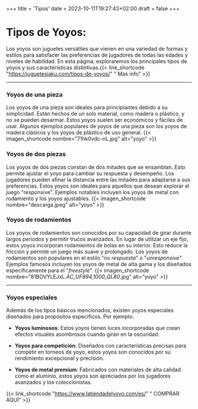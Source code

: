 +++
title = 'Tipos'
date = 2023-10-11T19:27:43+02:00
draft = false
+++
# Tipos de Yoyos:

Los yoyos son juguetes versátiles que vienen en una variedad de formas y estilos para satisfacer las preferencias de jugadores de todas las edades y niveles de habilidad. En esta página, exploraremos los principales tipos de yoyos y sus características distintivas.{{< link_shortcode "https://juguetesjaku.com/tipos-de-yoyos/" " Mas info" >}}

***
### Yoyos de una pieza

Los yoyos de una pieza son ideales para principiantes debido a su simplicidad. Están hechos de un solo material, como madera o plástico, y no se pueden desarmar. Estos yoyos suelen ser económicos y fáciles de usar. Algunos ejemplos populares de yoyos de una pieza son los yoyos de madera clásicos y los yoyos de plástico de uso general.
{{< imagen_shortcode nombre="71hk0vdc-nL.jpg" alt="yoyo" >}}

### Yoyos de dos piezas

Los yoyos de dos piezas constan de dos mitades que se ensamblan. Esto permite ajustar el yoyo para cambiar su respuesta y desempeño. Los jugadores pueden afinar la distancia entre las mitades para adaptarse a sus preferencias. Estos yoyos son ideales para aquellos que desean explorar el juego "responsive". Ejemplos notables incluyen los yoyos de metal con rodamiento y los yoyos ajustables.
{{< imagen_shortcode nombre="descarga.jpeg" alt="yoyo" >}}

### Yoyos de rodamientos

Los yoyos de rodamientos son conocidos por su capacidad de girar durante largos periodos y permitir trucos avanzados. En lugar de utilizar un eje fijo, estos yoyos incorporan rodamientos de bolas en su interior. Esto reduce la fricción y permite un juego más suave y prolongado. Los yoyos de rodamientos son populares en el estilo "*no respuesta*" o "*unresponsive*". Ejemplos famosos incluyen los yoyos de metal de alta gama y los diseñados específicamente para el "*freestyle*".
{{< imagen_shortcode nombre="81BOVYLEJxL._AC_UF894,1000_QL80_.jpg" alt="yoyo" >}}
***
### Yoyos especiales

Además de los tipos básicos mencionados, existen yoyos especiales diseñados para propósitos específicos. Por ejemplo:

- **Yoyos luminosos**: Estos yoyos tienen luces incorporadas que crean efectos visuales asombrosos cuando giran en la oscuridad.

- **Yoyos para competición**: Diseñados con características precisas para competir en torneos de yoyo, estos yoyos son conocidos por su rendimiento excepcional y precisión.

- **Yoyos de metal premium**: Fabricados con materiales de alta calidad como el aluminio, estos yoyos son apreciados por los jugadores avanzados y los coleccionistas.  
  



{{< link_shortcode "https://www.latiendadelyoyo.com/es/" " COMPRAR AQUÍ" >}}

